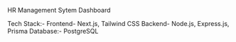 HR Management Sytem Dashboard

Tech Stack:-
Frontend- Next.js, Tailwind CSS
Backend- Node.js, Express.js, Prisma
Database:- PostgreSQL
